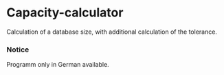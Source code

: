 # Capacity-calculator
Calculation of a database size, with additional calculation of the tolerance.

### Notice
Programm only in German available.
